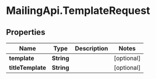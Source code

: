 # MailingApi.TemplateRequest

## Properties

Name | Type | Description | Notes
------------ | ------------- | ------------- | -------------
**template** | **String** |  | [optional] 
**titleTemplate** | **String** |  | [optional] 


